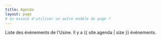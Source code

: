 ```yaml
---
title: Agenda
layout: page
# on essaie d'utiliser un autre modèle de page ?
---
```


Liste des événements de l'Usine. Il y a {{ site.agenda | size }} événements.

<!-- on essaie de lister les événements avec leurs informations ? -->
